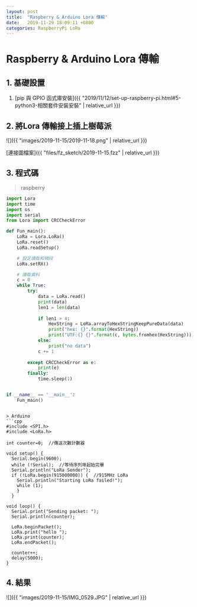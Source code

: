 ```yaml
---
layout: post
title:  "Raspberry & Arduino Lora 傳輸"
date:   2019-11-29 18:09:11 +0800
categories: RaspberryPi LoRa
---
```


# Raspberry & Arduino Lora 傳輸

## 1. 基礎設置
1. [pip 與 GPIO 函式庫安裝]({{ "2019/11/12/set-up-raspberry-pi.html#5-python3-相關套件安裝安裝" | relative_url }})

## 2. 將Lora 傳輸接上插上樹莓派

![]({{ "images/2019-11-15/2019-11-18.png" | relative_url }})   

[連接圖檔案]({{ "files/fz_sketch/2019-11-15.fzz" | relative_url }})   
<!--[元件位置]({{ "files/fz_part/.fzpz" | relative_url }})-->

## 3. 程式碼
> raspberry
```python
import Lora
import time
import os
import serial
from Lora import CRCCheckError

def Fun_main():
    LoRa = Lora.LoRa()
    LoRa.reset()
    LoRa.readSetup()

    # 設定讀取和頻段
    LoRa.setRX()

    # 讀取資料
    c = 0
    while True:
        try:
            data = LoRa.read()
            print(data)
            len1 = len(data)
            
            if len1 > 4:
                HexString = LoRa.arrayToHexStringKeepPureData(data)
                print("hex: {}".format(HexString))
                print("UTF:{} {}".format(c, bytes.fromhex(HexString)))
            else:
                print("no data")
            c += 1
            
        except CRCCheckError as e:
            print(e)
        finally:
            time.sleep(1)


if __name__ == '__main__':
    Fun_main()
```
```

> Arduino
```cpp
#include <SPI.h>
#include <LoRa.h>

int counter=0;  //傳送次數計數器

void setup() {
  Serial.begin(9600);
  while (!Serial);  //等待序列埠起始完畢
  Serial.println("LoRa Sender");
  if (!LoRa.begin(915000000)) {  //915MHz LoRa
    Serial.println("Starting LoRa failed!");
    while (1);
    }
  }

void loop() {
  Serial.print("Sending packet: ");
  Serial.println(counter);
  
  LoRa.beginPacket(); 
  LoRa.print("hello ");
  LoRa.print(counter); 
  LoRa.endPacket(); 
  
  counter++; 
  delay(5000);
}
```
## 4. 結果

![]({{ "images/2019-11-15/IMG_0529.JPG" | relative_url }})   
